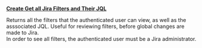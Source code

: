 **[Create Get all Jira Filters and Their JQL](https://github.com/KenMcClean/Public-JIRA-POWERSHELL-FUCTIONS/blob/main/Get%20all%20Jira%20Filters%20and%20Their%20JQL.ps1)**

Returns all the filters that the authenticated user can view, as well as the asssociated JQL.  Useful for reviewing filters, before global changes are made to Jira.  
In order to see all filters, the authenticated user must be a Jira administrator.
